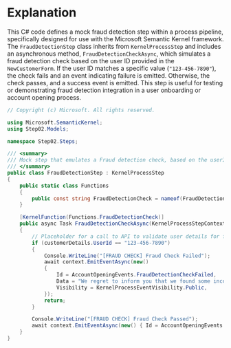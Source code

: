 # Explanation
This C# code defines a mock fraud detection step within a process pipeline, specifically designed for use with the Microsoft Semantic Kernel framework. The `FraudDetectionStep` class inherits from `KernelProcessStep` and includes an asynchronous method, `FraudDetectionCheckAsync`, which simulates a fraud detection check based on the user ID provided in the `NewCustomerForm`. If the user ID matches a specific value (`"123-456-7890"`), the check fails and an event indicating failure is emitted. Otherwise, the check passes, and a success event is emitted. This step is useful for testing or demonstrating fraud detection integration in a user onboarding or account opening process.

```csharp
// Copyright (c) Microsoft. All rights reserved.

using Microsoft.SemanticKernel;
using Step02.Models;

namespace Step02.Steps;

/// <summary>
/// Mock step that emulates a Fraud detection check, based on the userId the fraud detection will pass or fail.
/// </summary>
public class FraudDetectionStep : KernelProcessStep
{
    public static class Functions
    {
        public const string FraudDetectionCheck = nameof(FraudDetectionCheck);
    }

    [KernelFunction(Functions.FraudDetectionCheck)]
    public async Task FraudDetectionCheckAsync(KernelProcessStepContext context, bool previousCheckSucceeded, NewCustomerForm customerDetails, Kernel _kernel)
    {
        // Placeholder for a call to API to validate user details for fraud detection
        if (customerDetails.UserId == "123-456-7890")
        {
            Console.WriteLine("[FRAUD CHECK] Fraud Check Failed");
            await context.EmitEventAsync(new()
            {
                Id = AccountOpeningEvents.FraudDetectionCheckFailed,
                Data = "We regret to inform you that we found some inconsistent details regarding the information you provided regarding the new account of the type PRIME ABC you applied.",
                Visibility = KernelProcessEventVisibility.Public,
            });
            return;
        }

        Console.WriteLine("[FRAUD CHECK] Fraud Check Passed");
        await context.EmitEventAsync(new() { Id = AccountOpeningEvents.FraudDetectionCheckPassed, Data = true, Visibility = KernelProcessEventVisibility.Public });
    }
}
```